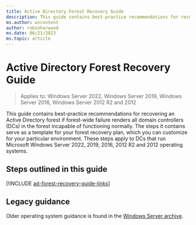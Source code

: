 ```yaml
---
title: Active Directory Forest Recovery Guide 
description: This guide contains best-practice recommendations for recovering an Active Directory forest if forest-wide failure renders all domain controllers (DCs) in the forest incapable of functioning normally. The steps it contains serve as a template for your forest recovery plan, which you can customize for your particular environment. These steps apply to DCs that run Microsoft Windows Server 2022, 2019, 2016, 2012 R2 and 2012 operating systems.
ms.author: wscontent
author: robinharwood
ms.date: 06/21/2023
ms.topic: article
---
```


# Active Directory Forest Recovery Guide

> Applies to: Windows Server 2022, Windows Server 2019, Windows Server 2016, Windows Server 2012 R2 and 2012

This guide contains best-practice recommendations for recovering an Active Directory forest if forest-wide failure renders all domain controllers (DCs) in
the forest incapable of functioning normally. The steps it contains serve as a template for your forest recovery plan, which you can customize for your
particular environment. These steps apply to DCs that run Microsoft Windows Server 2022, 2019, 2016, 2012 R2 and 2012 operating systems.

## Steps outlined in this guide

[!INCLUDE [ad-forest-recovery-guide-links](includes/ad-forest-recovery-guide-links.md)]

## Legacy guidance

Older operating system guidance is found in the [Windows Server archive](/previous-versions/windows/).
